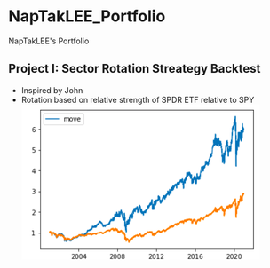 # NapTakLEE_Portfolio
NapTakLEE's Portfolio

## Project I: Sector Rotation Streategy Backtest
- Inspired by John
- Rotation based on relative strength of SPDR ETF relative to SPY
![](https://github.com/NapTakLEE/NapTakLEE_Portfolio/blob/main/images/Project1Image1.PNG)
